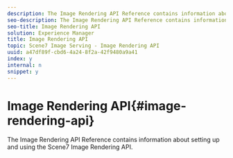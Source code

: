 ```yaml
---
description: The Image Rendering API Reference contains information about setting up and using the Scene7 Image Rendering API.
seo-description: The Image Rendering API Reference contains information about setting up and using the Scene7 Image Rendering API.
seo-title: Image Rendering API
solution: Experience Manager
title: Image Rendering API
topic: Scene7 Image Serving - Image Rendering API
uuid: a47df89f-cbd6-4a24-8f2a-42f9480a9a41
index: y
internal: n
snippet: y
---
```


# Image Rendering API{#image-rendering-api}

The Image Rendering API Reference contains information about setting up and using the Scene7 Image Rendering API.

